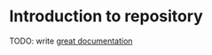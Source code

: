 # Introduction to repository

TODO: write [great documentation](http://jacobian.org/writing/what-to-write/)
